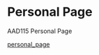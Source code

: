 Personal Page
================

AAD115 Personal Page 

[personal_page](https://hayleymcilwrath.github.io/Personal-Page/personal_page.html) 

